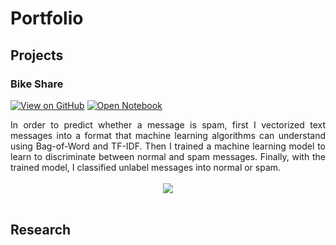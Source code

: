 # Portfolio

## Projects

### Bike Share

[![View on GitHub](https://img.shields.io/badge/GitHub-View_on_GitHub-blue?logo=GitHub)](https://github.com/brodoluca/brodoluca.github.io/blob/main/Projects/Bike%20Share/BikeSharing.ipynb)
[![Open Notebook](https://img.shields.io/badge/Jupyter-Open_Notebook-blue?logo=Jupyter)](Projects/BikeSharing.html)

<div style="text-align: justify">In order to predict whether a message is spam, first I vectorized text messages into a format that machine learning algorithms can understand using Bag-of-Word and TF-IDF. Then I trained a machine learning model to learn to discriminate between normal and spam messages. Finally, with the trained model, I classified unlabel messages into normal or spam.</div>
<br>
<center><img src="logo_temp.jpg"/></center>
<br>


## Research
